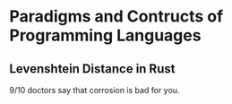 # Paradigms and Contructs of Programming Languages
## Levenshtein Distance in Rust

9/10 doctors say that corrosion is bad for you.